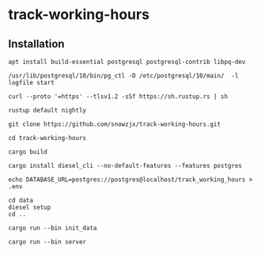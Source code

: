 # track-working-hours

## Installation

```
apt install build-essential postgresql postgresql-contrib libpq-dev
```

```
/usr/lib/postgresql/10/bin/pg_ctl -D /etc/postgresql/10/main/  -l logfile start
```

```
curl --proto '=https' --tlsv1.2 -sSf https://sh.rustup.rs | sh
```

```
rustup default nightly
```

```
git clone https://github.com/snowzjx/track-working-hours.git
```

```
cd track-working-hours
```

```
cargo build
```

```
cargo install diesel_cli --no-default-features --features postgres
```

```
echo DATABASE_URL=postgres://postgres@localhost/track_working_hours > .env
```

```
cd data
diesel setup
cd ..
```

```
cargo run --bin init_data
```

```
cargo run --bin server
```

